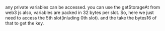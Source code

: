 any private variables can be accessed. you can use the getStorageAt from web3 js
also, variables are packed in 32 bytes per slot.
So, here we just need to access the 5th slot(inluding 0th slot).
and the take the bytes16 of that to get the key.